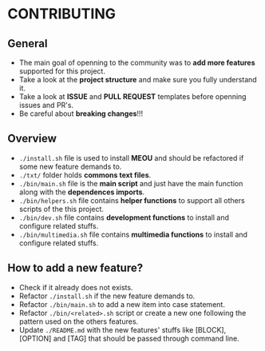 # CONTRIBUTING

## General
- The main goal of openning to the community was to **add more features** supported for this project.
- Take a look at the **project structure** and make sure you fully understand it.
- Take a look at **ISSUE** and **PULL REQUEST** templates before openning issues and PR's.
- Be careful about **breaking changes**!!!

## Overview
- `./install.sh` file is used to install **MEOU** and should be refactored if some new feature demands to.
- `./txt/` folder holds **commons text files**.
- `./bin/main.sh` file is the **main script** and just have the main function along with the **dependences imports**.
- `./bin/helpers.sh` file contains **helper functions** to support all others scripts of the this project.
- `./bin/dev.sh` file contains **development functions** to install and configure related stuffs.
- `./bin/multimedia.sh` file contains **multimedia functions** to install and configure related stuffs.

## How to add a new feature?
- Check if it already does not exists.
- Refactor `./install.sh` if the new feature demands to.
- Refactor `./bin/main.sh` to add a new item into case statement.
- Refactor `./bin/<related>.sh` script or create a new one following the pattern used on the others features.
- Update `./README.md` with the new features' stuffs like [BLOCK], [OPTION] and [TAG] that should be passed through command line.
